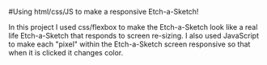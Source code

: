 #Using html/css/JS to make a responsive Etch-a-Sketch!

In this project I used css/flexbox to make the Etch-a-Sketch look like a real life Etch-a-Sketch that responds to screen re-sizing. I also used JavaScript to make each "pixel" within the Etch-a-Sketch screen responsive so that when it is clicked it changes color.